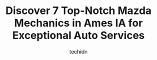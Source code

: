 ---
layout: ampstory
image: https://images.unsplash.com/photo-1618156903850-a0277427c567?ixlib=rb-4.0.3&ixid=MnwxMjA3fDB8MHxwaG90by1wYWdlfHx8fGVufDB8fHx8&auto=format&fit=crop&w=640&h=853&q=80
author: techidn
featured: false
description: When it comes to finding reliable automotive experts in Ames IA, USA, look no further than the 7 best Mazda Mechanic in the area. With their exceptional skills and dedication to providing to
title: Discover 7 Top-Notch Mazda Mechanics in Ames IA for Exceptional Auto Services
cover:
   title: Discover 7 Top-Notch Mazda Mechanics in Ames IA for Exceptional Auto Services
   subtitle: Rickpate
   background: https://images.unsplash.com/photo-1618156903850-a0277427c567?ixlib=rb-4.0.3&ixid=MnwxMjA3fDB8MHxwaG90by1wYWdlfHx8fGVufDB8fHx8&auto=format&fit=crop&w=640&h=853&q=80

pages: 
 - layout: thirds
   top: <h1>#1 Campus Garage</h1>
   bottom: "<p>The Campus Garage was able to get my car back up and running after an engine misfire issue for $950 instead of the $1,600 I was quoted by a national chain shop. They also</p>"
   background: https://www.knot35.com/toplist/wp-content/uploads/2023/06/best-mazda-mechanic-1-in-ames-ia-1685836927.jpeg
   backgroundblur: true
 - layout: thirds
   top: <h1>#2 Car-X Tire & Auto</h1>
   bottom: "<p>429 S Duff Ave, Ames, IA 50010, United States</p>"
   background: https://www.knot35.com/toplist/wp-content/uploads/2023/06/best-mazda-mechanic-2-in-ames-ia-1685836928.jpeg
   cta:
      link: https://www.knot35.com/toplist/discover-7-top-notch-mazda-mechanics-in-ames-ia-for-exceptional-auto-services/
      text: Discover 7 Top-Notch Mazda Mechanics in Ames IA for Exceptional Auto Services
 - layout: thirds
   top: <h1>#3 Rons Auto Repair Center</h1>
   bottom: "<p>2310 SE 5th St, Ames, IA 50010, United States</p>"
   background: https://www.knot35.com/toplist/wp-content/uploads/2023/06/best-mazda-mechanic-3-in-ames-ia-1685836928.jpeg
   cta:
      link: https://www.knot35.com/toplist/discover-7-top-notch-mazda-mechanics-in-ames-ia-for-exceptional-auto-services/
      text: Discover 7 Top-Notch Mazda Mechanics in Ames IA for Exceptional Auto Services
 - layout: thirds
   top: <h1>#4 Midas</h1>
   bottom: "<p>113 Lincoln Way, Ames, IA 50010, United States</p>"
   background: https://images.unsplash.com/photo-1489694553447-4c9339da310d?ixlib=rb-4.0.3&ixid=MnwxMjA3fDB8MHxwaG90by1wYWdlfHx8fGVufDB8fHx8&auto=format&fit=crop&w=640&h=853&q=80
   cta:
      link: https://www.knot35.com/toplist/discover-7-top-notch-mazda-mechanics-in-ames-ia-for-exceptional-auto-services/
      text: Discover 7 Top-Notch Mazda Mechanics in Ames IA for Exceptional Auto Services
 - layout: thirds
   top: <h1>#5 Magic Mufflers & Brakes</h1>
   bottom: "<p>307 E Lincoln Wy, Ames, IA 50010, United States</p>"
   background: https://images.unsplash.com/photo-1608411404720-c8f0417bcdba?ixlib=rb-4.0.3&ixid=MnwxMjA3fDB8MHxwaG90by1wYWdlfHx8fGVufDB8fHx8&auto=format&fit=crop&w=640&h=853&q=80
   cta:
      link: https://www.knot35.com/toplist/discover-7-top-notch-mazda-mechanics-in-ames-ia-for-exceptional-auto-services/
      text: Discover 7 Top-Notch Mazda Mechanics in Ames IA for Exceptional Auto Services
 - layout: thirds
   top: <h1>#6 Shaffers Auto Body</h1>
   bottom: "<p>1712 E Lincoln Wy, Ames, IA 50010, United States</p>"
   background: https://images.unsplash.com/photo-1522441815192-d9f04eb0615c?ixlib=rb-4.0.3&ixid=MnwxMjA3fDB8MHxwaG90by1wYWdlfHx8fGVufDB8fHx8&auto=format&fit=crop&w=640&h=853&q=80
   cta:
      link: https://www.knot35.com/toplist/discover-7-top-notch-mazda-mechanics-in-ames-ia-for-exceptional-auto-services/
      text: Discover 7 Top-Notch Mazda Mechanics in Ames IA for Exceptional Auto Services
 - layout: thirds
   top: <h1>#7 Eastman Auto Care</h1>
   bottom: "<p>305 6th St, Ames, IA 50010, United States</p>"
   background: https://images.unsplash.com/photo-1515405295579-ba7b45403062?ixlib=rb-4.0.3&ixid=MnwxMjA3fDB8MHxwaG90by1wYWdlfHx8fGVufDB8fHx8&auto=format&fit=crop&w=640&h=853&q=80
   cta:
      link: https://www.knot35.com/toplist/discover-7-top-notch-mazda-mechanics-in-ames-ia-for-exceptional-auto-services/
      text: Discover 7 Top-Notch Mazda Mechanics in Ames IA for Exceptional Auto Services
 - layout: thirds
   middle: Continue reading...
   background: https://images.unsplash.com/photo-1618005182384-a83a8bd57fbe?ixlib=rb-4.0.3&ixid=MnwxMjA3fDB8MHxwaG90by1wYWdlfHx8fGVufDB8fHx8&auto=format&fit=crop&w=640&h=853&q=80
   cta:
      link: https://www.knot35.com/toplist/discover-7-top-notch-mazda-mechanics-in-ames-ia-for-exceptional-auto-services/
      text: Discover 7 Top-Notch Mazda Mechanics in Ames IA for Exceptional Auto Services
      
---